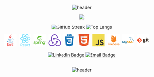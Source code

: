 
<div id="header" align="center" >
  
![header](https://capsule-render.vercel.app/api?type=wave&color=000000&height=250&animation=twinkling&section=header&text=Ishak%20Kazic&fontColor=ffa703&fontSize=50&fontAlignY=30)

<div>


<img src="https://media.giphy.com/media/Qo2dupDib32rkTY4hX/giphy.gif" width="300" />

![GitHub Streak](http://github-readme-streak-stats.herokuapp.com?user=ishak-dev&theme=java-dark&hide_border=true&mode=weekly&card_width=500)  ![Top Langs](https://github-readme-stats.vercel.app/api/top-langs/?username=ishak-dev&layout=compact&theme=vision-friendly-dark&langs_count=8) 

<div style="display: flex; flex-direction: row;">
  <div >
  <img src="https://github.com/devicons/devicon/blob/master/icons/java/java-original-wordmark.svg" title="Java" alt="Java" width="40" height="40"/>&nbsp;
  <img src="https://github.com/devicons/devicon/blob/master/icons/react/react-original-wordmark.svg" title="React" alt="React" width="40" height="40"/>&nbsp;
  <img src="https://github.com/devicons/devicon/blob/master/icons/spring/spring-original-wordmark.svg" title="Spring" alt="Spring" width="40" height="40"/>&nbsp;
  <img src="https://github.com/devicons/devicon/blob/master/icons/redux/redux-original.svg" title="Redux" alt="Redux " width="40" height="40"/>&nbsp;
  <img src="https://github.com/devicons/devicon/blob/master/icons/css3/css3-plain-wordmark.svg"  title="CSS3" alt="CSS" width="40" height="40"/>&nbsp;
  <img src="https://github.com/devicons/devicon/blob/master/icons/html5/html5-original.svg" title="HTML5" alt="HTML" width="40" height="40"/>&nbsp;
  <img src="https://github.com/devicons/devicon/blob/master/icons/javascript/javascript-original.svg" title="JavaScript" alt="JavaScript" width="40" height="40"/>&nbsp;
  <img src="https://github.com/devicons/devicon/blob/master/icons/firebase/firebase-plain-wordmark.svg" title="Firebase" alt="Firebase" width="40" height="40"/>&nbsp;
  <img src="https://github.com/devicons/devicon/blob/master/icons/mysql/mysql-original-wordmark.svg" title="MySQL"  alt="MySQL" width="40" height="40"/>&nbsp;
  <img src="https://github.com/devicons/devicon/blob/master/icons/git/git-original-wordmark.svg" title="Git" **alt="Git" width="40" height="40"/>
</div>
</div>
</div>
&nbsp;
<div id="badges">
  <a href="https://ba.linkedin.com/in/ishak-kazi%C4%87-a760451a8">
    <img src="https://img.shields.io/badge/LinkedIn-blue?style=for-the-badge&logo=linkedin&logoColor=white" alt="LinkedIn Badge"/>
  </a>
  <a href="ishak.kazic@gmail.com">
    <img src="https://img.shields.io/badge/Gmail-orange?style=for-the-badge&logo=gmail&logoColor=white" alt="Email Badge"/>
  </a>
</div>
&nbsp;

![header](https://capsule-render.vercel.app/api?type=wave&color=000000&height=250&animation=twinkling&section=footer&text=-nl-💻%20HULK/apps>%20Mobile%20Developer&fontColor=ffa703&fontSize=15)

</div>

